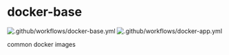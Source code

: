 # docker-base

![.github/workflows/docker-base.yml](https://github.com/xxy1991/docker-base/workflows/.github/workflows/docker-base.yml/badge.svg)
![.github/workflows/docker-app.yml](https://github.com/xxy1991/docker-base/workflows/.github/workflows/docker-app.yml/badge.svg)

common docker images
